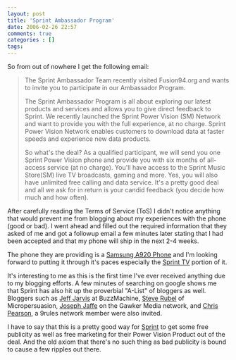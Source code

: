 ```yaml
---
layout: post
title: 'Sprint Ambassador Program'
date: 2006-02-26 22:57
comments: true
categories : []
tags:
---
```

So from out of nowhere I get the following email:

<blockquote>
The Sprint Ambassador Team recently visited Fusion94.org and wants to invite you to participate in our Ambassador Program.

The Sprint Ambassador Program is all about exploring our latest products and services and allows you to give direct feedback to Sprint.  We recently launched the Sprint Power Vision (SM) Network and want to provide you with the full experience, at no charge. Sprint Power Vision Network enables customers to download data at faster speeds and experience new data products.

So what's the deal?
As a qualified participant, we will send you one Sprint Power Vision phone and provide you with six months of all-access service (at no charge). You'll have access to the Sprint Music Store(SM) live TV broadcasts, gaming and more.  Yes, you will also have unlimited free calling and data service. It's a pretty good deal and all we ask for in return is your candid feedback (you decide how much and how often).</blockquote>

After carefully reading the Terms of Service (ToS) I didn't notice anything that would prevent me from blogging about my experiences with the phone (good or bad). I went ahead and filled out the required information that they asked of me and got a followup email a few minutes later stating that I had been accepted and that my phone will ship in the next 2-4 weeks.

The phone they are providing is a <a href="http://www.realtechnews.com/posts/2682">Samsung A920 Phone</a>  and I'm looking forward to putting it through it's paces especially the <a href="http://www1.sprintpcs.com/explore/ueContent.jsp?scTopic=multimedia100">Sprint TV</a> portion of it.

It's interesting to me as this is the first time I've ever received anything due to my blogging efforts. A few minutes of searching on google shows me that Sprint has also hit up the proverbial "A-List" of bloggers as well.  Bloggers such as <a href="http://www.buzzmachine.com/">Jeff Jarvis</a> at BuzzMachine, <a href="http://www.micropersuasion.com/">Steve Rubel</a> of Micropersuasion, <a href="http://www.jaffejuice.com/">Joseph Jaffe</a> on the Gawker Media network, and <a href="http://www.pearsonified.com/">Chris Pearson</a>, a 9rules network member were also invited.

I have to say that this is a pretty good way for <a href="http://www.sprint.com/">Sprint</a> to get some free publicity as well as free marketing for their Power Vision Product out of the deal. And the old axiom that there's no such thing as bad publicity is bound to cause a few ripples out there.

